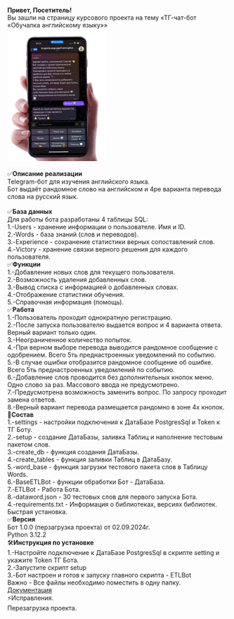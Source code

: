 <b>Привет, Посетитель!</b><br />
Вы зашли на страницу курсового проекта на тему «ТГ-чат-бот «Обучалка английскому языку»»<br />
<img src="https://github.com/Alonsole/ETLBot/blob/main/One.png" width=45% /><br /><br />
✅<b>Описание реализации</b><br />
Telegram-бот для изучения английского языка. <br />
Бот выдаёт рандомное слово на английском и 4ре варианта перевода слова на русский язык.<br /><br />
✅<b>База данных</b><br />
Для работы бота разработаны 4 таблицы SQL: <br />
1.-Users - хранение информации о пользователе. Имя и ID.<br />
2.-Words - база знаний (слов и переводов).<br />
3.-Experience - сохранение статистики верных сопоставлений слов.<br />
4.-Victory - хранение связки верного решения для каждого пользователя. <br />
✅<b>Функции</b><br />
1.-Добавление новых слов для текущего пользователя.<br />
2.-Возможность удаления добавленных слов.<br />
3.-Вывод списка с информацией о добавленных словах.<br />
4.-Отображение статистики обучения.<br />
5.-Справочная информация (помощь).<br />
✅<b>Работа</b><br />
1.-Пользователь проходит однократную регистрацию.<br />
2.-После запуска пользователю выдается вопрос и 4 варианта ответа. Верный вариант только один.<br />
3.-Неограниченное количество попыток.<br />
4.-При верном выборе перевода выводится рандомное сообщение с одобрением. Всего 5ть преднастроенных уведомлений по событию.<br />
5.-В случае ошибки отобразится рандомное сообщение об ошибке. Всего 5ть преднастроенных уведомлений по событию.<br />
6.-Добавление слов проводится без дополнительных кнопок меню. Одно слово за раз. Массового ввода не предусмотрено.<br />
7.-Предусмотрена возможность заменить вопрос. По запросу проходит замена ответов.<br />
8.-Верный вариант перевода размещается рандомно в зоне 4х кнопок.<br />
📄<b>Состав</b><br />
1.-settings - настройки подключения к ДатаБазе PostgresSql и Token к ТГ Боту.<br /> 
2.-setup - создание ДатаБазы, заливка Таблиц и наполнение тестовым пакетом слов.<br />
3.-create_db - функция создания ДатаБазы.<br />
4.-create_tables - функция заливки Таблиц в ДатаБазу.<br />
5.-word_base - функция загрузки тестового пакета слов в Таблицу Words.<br />
6.-BaseETLBot - функции обработки Бот - ДатаБаза. <br />
7.-ETLBot - Работа Бота.<br />
8.-dataword.json - 30 тестовых слов для первого запуска Бота.<br />
4.-requirements.txt - Информация о библиотеках, версиях библиотек. Быстрая установка. <br />
✅<b>Версия</b><br />
Бот 1.0.0 (перзагрузка проекта) от 02.09.2024г.<br />
Python 3.12.2 <br />
🛠<b>Инструкция по установке</b><br />
1.-Настройте подключение к ДатаБазе PostgresSql в скрипте setting и укажите Token ТГ Бота.<br />
2.-Запустите скрипт setup<br />
3.-Бот настроен и готов к запуску главного скрипта - ETLBot<br />
Важно - Все файлы необходимо поместить в одну папку. <br /> 
[Документация](https://github.com/Alonsole/ETLBot/blob/main/Documentation.md)   
⚡Исправления.   
Перезагрузка проекта.  
